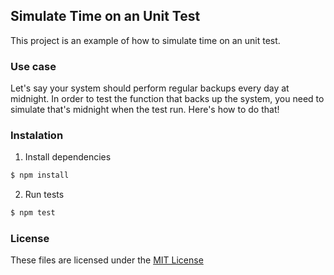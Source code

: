 ## Simulate Time on an Unit Test

This project is an example of how to simulate time on an unit test.

### Use case

Let's say your system should perform regular backups every day at midnight.
In order to test the function that backs up the system, you need to simulate that's midnight when the test run. Here's how to do that!

### Instalation

1. Install dependencies

```bash
$ npm install
```

2. Run tests

```bash
$ npm test
```

### License

These files are licensed under the [MIT License](LICENSE)
